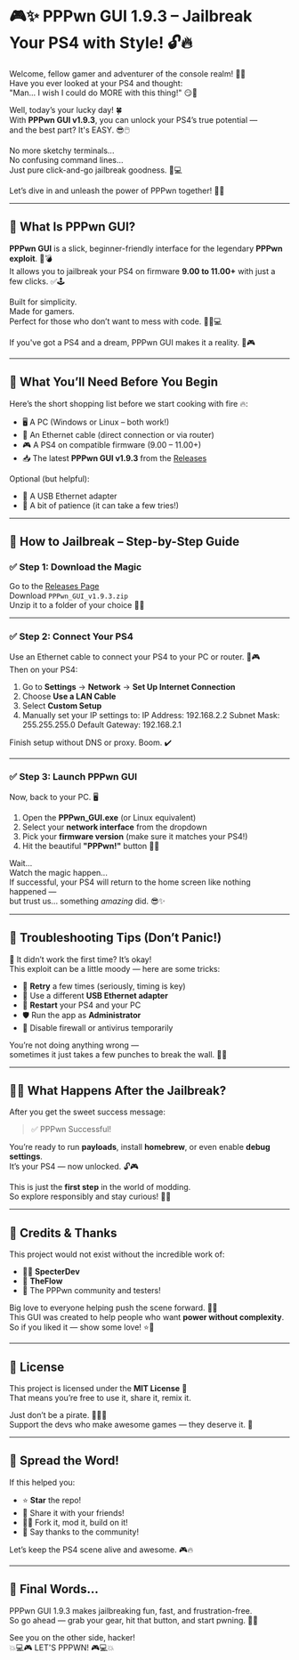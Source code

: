 # 🎮✨ PPPwn GUI 1.9.3 – Jailbreak Your PS4 with Style! 🔓🔥

Welcome, fellow gamer and adventurer of the console realm! 👋🎉  
Have you ever looked at your PS4 and thought:  
"Man... I wish I could do MORE with this thing!" 😏💭

Well, today’s your lucky day! 🍀  
With **PPPwn GUI v1.9.3**, you can unlock your PS4’s true potential —  
and the best part? It's EASY. 😎🖱️

No more sketchy terminals...  
No confusing command lines...  
Just pure click-and-go jailbreak goodness. 🎁💻  

Let’s dive in and unleash the power of PPPwn together! 💪👾

---

## 🧰 What Is PPPwn GUI?

**PPPwn GUI** is a slick, beginner-friendly interface for the legendary **PPPwn exploit**. 🧠💣  
It allows you to jailbreak your PS4 on firmware **9.00 to 11.00+** with just a few clicks. ✅🕹️

Built for simplicity.  
Made for gamers.  
Perfect for those who don’t want to mess with code. 🙅‍♂️💻

If you've got a PS4 and a dream, PPPwn GUI makes it a reality. 🌈🎮

---

## 💾 What You’ll Need Before You Begin

Here’s the short shopping list before we start cooking with fire 🔥:

- 🖥️ A PC (Windows or Linux – both work!)  
- 🔌 An Ethernet cable (direct connection or via router)  
- 🎮 A PS4 on compatible firmware (9.00 – 11.00+)  
- 📥 The latest **PPPwn GUI v1.9.3** from the [Releases](https://github.com/yourusername/pppwn-gui/releases)  

Optional (but helpful):  
- 🛜 A USB Ethernet adapter  
- 🧘 A bit of patience (it can take a few tries!)

---

## 🚀 How to Jailbreak – Step-by-Step Guide

### ✅ Step 1: Download the Magic

Go to the [Releases Page](https://github.com/yourusername/pppwn-gui/releases)  
Download `PPPwn_GUI_v1.9.3.zip`  
Unzip it to a folder of your choice 📂🧩

---

### ✅ Step 2: Connect Your PS4

Use an Ethernet cable to connect your PS4 to your PC or router. 🔌🎮  
Then on your PS4:

1. Go to **Settings** → **Network** → **Set Up Internet Connection**  
2. Choose **Use a LAN Cable**  
3. Select **Custom Setup**  
4. Manually set your IP settings to:
IP Address: 192.168.2.2
Subnet Mask: 255.255.255.0
Default Gateway: 192.168.2.1

Finish setup without DNS or proxy. Boom. ✔️

---

### ✅ Step 3: Launch PPPwn GUI

Now, back to your PC. 🖥️  

1. Open the **PPPwn_GUI.exe** (or Linux equivalent)  
2. Select your **network interface** from the dropdown  
3. Pick your **firmware version** (make sure it matches your PS4!)  
4. Hit the beautiful **"PPPwn!"** button 🔘💥  

Wait...  
Watch the magic happen...  
If successful, your PS4 will return to the home screen like nothing happened —  
but trust us... something *amazing* did. 😎✨

---

## 🤕 Troubleshooting Tips (Don’t Panic!)

🎯 It didn’t work the first time? It’s okay!  
This exploit can be a little moody — here are some tricks:

- 🔁 **Retry** a few times (seriously, timing is key)  
- 🧱 Use a different **USB Ethernet adapter**  
- 🔄 **Restart** your PS4 and your PC  
- 🛡️ Run the app as **Administrator**  
- 🧼 Disable firewall or antivirus temporarily  

You’re not doing anything wrong —  
sometimes it just takes a few punches to break the wall. 🧱💪

---

## 👨‍🔬 What Happens After the Jailbreak?

After you get the sweet success message:

> ✅ PPPwn Successful!

You’re ready to run **payloads**, install **homebrew**, or even enable **debug settings**.  
It’s your PS4 — now unlocked. 🔓🎮

This is just the **first step** in the world of modding.  
So explore responsibly and stay curious! 🌌🧠

---

## 👑 Credits & Thanks

This project would not exist without the incredible work of:

- 🧙‍♂️ **SpecterDev**  
- 🧠 **TheFlow**  
- 👾 The PPPwn community and testers!  

Big love to everyone helping push the scene forward. 💜🙌  
This GUI was created to help people who want **power without complexity**.  
So if you liked it — show some love! ⭐🎉

---

## 📜 License

This project is licensed under the **MIT License** 🧾  
That means you’re free to use it, share it, remix it.  

Just don’t be a pirate. 🏴‍☠️❌  
Support the devs who make awesome games — they deserve it. 💛

---

## 📣 Spread the Word!

If this helped you:

- ⭐ **Star** the repo!  
- 📢 Share it with your friends!  
- 🧑‍💻 Fork it, mod it, build on it!  
- 🧡 Say thanks to the community!

Let’s keep the PS4 scene alive and awesome. 🎮🔥

---

## 🎉 Final Words…

PPPwn GUI 1.9.3 makes jailbreaking fun, fast, and frustration-free.  
So go ahead — grab your gear, hit that button, and start pwning. 👾🚀  

See you on the other side, hacker!  
💥💻🎮 LET'S PPPWN! 🎮💻💥
